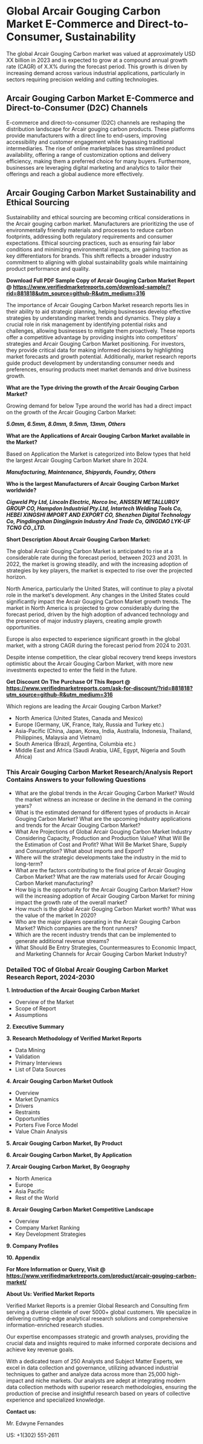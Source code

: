<h1>Global Arcair Gouging Carbon Market E-Commerce and Direct-to-Consumer, Sustainability</h1><p class=""><p>The global Arcair Gouging Carbon market was valued at approximately USD XX billion in 2023 and is expected to grow at a compound annual growth rate (CAGR) of X.X% during the forecast period. This growth is driven by increasing demand across various industrial applications, particularly in sectors requiring precision welding and cutting technologies.</p><h2>Arcair Gouging Carbon Market E-Commerce and Direct-to-Consumer (D2C) Channels</h2><p>E-commerce and direct-to-consumer (D2C) channels are reshaping the distribution landscape for Arcair gouging carbon products. These platforms provide manufacturers with a direct line to end-users, improving accessibility and customer engagement while bypassing traditional intermediaries. The rise of online marketplaces has streamlined product availability, offering a range of customization options and delivery efficiency, making them a preferred choice for many buyers. Furthermore, businesses are leveraging digital marketing and analytics to tailor their offerings and reach a global audience more effectively.</p><h2>Arcair Gouging Carbon Market Sustainability and Ethical Sourcing</h2><p>Sustainability and ethical sourcing are becoming critical considerations in the Arcair gouging carbon market. Manufacturers are prioritizing the use of environmentally friendly materials and processes to reduce carbon footprints, addressing both regulatory requirements and consumer expectations. Ethical sourcing practices, such as ensuring fair labor conditions and minimizing environmental impacts, are gaining traction as key differentiators for brands. This shift reflects a broader industry commitment to aligning with global sustainability goals while maintaining product performance and quality.</p></p><p class=""><strong>Download Full PDF Sample Copy of Arcair Gouging Carbon Market Report @ <a href="https://www.verifiedmarketreports.com/download-sample/?rid=881818&utm_source=github-R&utm_medium=316" target="_blank">https://www.verifiedmarketreports.com/download-sample/?rid=881818&utm_source=github-R&utm_medium=316</a></strong></p><p>The importance of&nbsp;Arcair Gouging Carbon Market research reports lies in their ability to aid strategic planning, helping businesses develop effective strategies by understanding market trends and dynamics. They play a crucial role in risk management by identifying potential risks and challenges, allowing businesses to mitigate them proactively. These reports offer a competitive advantage by providing insights into competitors' strategies and Arcair Gouging Carbon Market positioning. For investors, they provide critical data for making informed decisions by highlighting market forecasts and growth potential. Additionally, market research reports guide product development by understanding consumer needs and preferences, ensuring products meet market demands and drive business growth.</p><p><strong>What are the&nbsp;Type driving the growth of the Arcair Gouging Carbon Market?</strong></p><p id="" class="">Growing demand for below Type around the world has had a direct impact on the growth of the Arcair Gouging Carbon Market:</p><p class=""><em><strong>5.0mm, 6.5mm, 8.0mm, 9.5mm, 13mm, Others</strong></em></p><p class=""><strong>What are the&nbsp;Applications&nbsp;of Arcair Gouging Carbon Market available in the Market?</strong></p><p id="" class="">Based on Application the Market is categorized into Below types that held the largest Arcair Gouging Carbon Market share In 2024.</p><p class=""><em><strong>Manufacturing, Maintenance, Shipyards, Foundry, Others</strong></em></p><p class=""><strong>Who is the largest Manufacturers of Arcair Gouging Carbon Market worldwide?</strong></p><p><em><strong>Cigweld Pty Ltd, Lincoln Electric, Norco Inc, ANSSEN METALLURGY GROUP CO, Hampdon Industrial Pty.Ltd, Intartech Welding Tools Co, HEBEI XINGSHI IMPORT AND EXPORT CO, Shenzhen Digital Technology Co, Pingdingshan Dingjingxin Industry And Trade Co, QINGDAO LYK-UF TCNG CO.,LTD.</strong></em></p><p id="" class=""><strong>Short Description About Arcair Gouging Carbon Market:</strong></p><p>The global Arcair Gouging Carbon Market is anticipated to rise at a considerable rate during the forecast period, between 2023 and 2031. In 2022, the market is growing steadily, and with the increasing adoption of strategies by key players, the market is expected to rise over the projected horizon.</p><p>North America, particularly the United States, will continue to play a pivotal role in the market's development. Any changes in the United States could significantly impact the Arcair Gouging Carbon Market growth trends. The market in North America is projected to grow considerably during the forecast period, driven by the high adoption of advanced technology and the presence of major industry players, creating ample growth opportunities.</p><p>Europe is also expected to experience significant growth in the global market, with a strong CAGR during the forecast period from 2024 to 2031.</p><p>Despite intense competition, the clear global recovery trend keeps investors optimistic about the Arcair Gouging Carbon Market, with more new investments expected to enter the field in the future.</p><p id="" class=""><strong>Get Discount On The Purchase Of This Report @ <a href="https://www.verifiedmarketreports.com/ask-for-discount/?rid=881818?utm_source=github-R&utm_medium=316" target="_blank">https://www.verifiedmarketreports.com/ask-for-discount/?rid=881818?utm_source=github-R&utm_medium=316</a></strong></p><p class="">Which regions are leading the Arcair Gouging Carbon Market?</p><ul><li>North America (United States, Canada and Mexico)</li><li>Europe (Germany, UK, France, Italy, Russia and Turkey etc.)</li><li>Asia-Pacific (China, Japan, Korea, India, Australia, Indonesia, Thailand, Philippines, Malaysia and Vietnam)</li><li>South America (Brazil, Argentina, Columbia etc.)</li><li>Middle East and Africa (Saudi Arabia, UAE, Egypt, Nigeria and South Africa)</li></ul><h3 id="" class="">This Arcair Gouging Carbon Market Research/Analysis Report Contains Answers to your following Questions</h3><ul><li>What are the global trends in the Arcair Gouging Carbon Market? Would the market witness an increase or decline in the demand in the coming years?</li><li>What is the estimated demand for different types of products in Arcair Gouging Carbon Market? What are the upcoming industry applications and trends for the Arcair Gouging Carbon Market?</li><li>What Are Projections of Global Arcair Gouging Carbon Market Industry Considering Capacity, Production and Production Value? What Will Be the Estimation of Cost and Profit? What Will Be Market Share, Supply and Consumption? What about imports and Export?</li><li>Where will the strategic developments take the industry in the mid to long-term?</li><li>What are the factors contributing to the final price of Arcair Gouging Carbon Market? What are the raw materials used for Arcair Gouging Carbon Market manufacturing?</li><li>How big is the opportunity for the Arcair Gouging Carbon Market? How will the increasing adoption of Arcair Gouging Carbon Market for mining impact the growth rate of the overall market?</li><li>How much is the global Arcair Gouging Carbon Market worth? What was the value of the market In 2020?</li><li>Who are the major players operating in the Arcair Gouging Carbon Market? Which companies are the front runners?</li><li>Which are the recent industry trends that can be implemented to generate additional revenue streams?</li><li>What Should Be Entry Strategies, Countermeasures to Economic Impact, and Marketing Channels for Arcair Gouging Carbon Market Industry?</li></ul><h3 id="" class="">Detailed TOC of Global Arcair Gouging Carbon Market Research Report, 2024-2030</h3><p id="" class=""><strong>1. Introduction of the Arcair Gouging Carbon Market</strong></p><ul><li>Overview of the Market</li><li>Scope of Report</li><li>Assumptions</li></ul><p id="" class=""><strong>2. Executive Summary</strong></p><p id="" class=""><strong>3. Research Methodology of Verified Market Reports</strong></p><ul><li>Data Mining</li><li>Validation</li><li>Primary Interviews</li><li>List of Data Sources</li></ul><p id="" class=""><strong>4. Arcair Gouging Carbon Market Outlook</strong></p><ul><li>Overview</li><li>Market Dynamics</li><li>Drivers</li><li>Restraints</li><li>Opportunities</li><li>Porters Five Force Model</li><li>Value Chain Analysis</li></ul><p id="" class=""><strong>5. Arcair Gouging Carbon Market, By Product</strong></p><p id="" class=""><strong>6. Arcair Gouging Carbon Market, By Application</strong></p><p id="" class=""><strong>7. Arcair Gouging Carbon Market, By Geography</strong></p><ul><li>North America</li><li>Europe</li><li>Asia Pacific</li><li>Rest of the World</li></ul><p id="" class=""><strong>8. Arcair Gouging Carbon Market Competitive Landscape</strong></p><ul><li>Overview</li><li>Company Market Ranking</li><li>Key Development Strategies</li></ul><p id="" class=""><strong>9. Company Profiles</strong></p><p id="" class=""><strong>10. Appendix</strong></p><p id="" class=""><strong>For More Information or Query, Visit @ <a href="https://www.verifiedmarketreports.com/product/arcair-gouging-carbon-market/" target="_blank">https://www.verifiedmarketreports.com/product/arcair-gouging-carbon-market/</a></strong></p><p id="" class=""><strong>About Us: Verified Market Reports</strong></p><p id="" class="">Verified Market Reports is a premier Global Research and Consulting firm serving a diverse clientele of over 5000+ global customers. We specialize in delivering cutting-edge analytical research solutions and comprehensive information-enriched research studies.</p><p id="" class="">Our expertise encompasses strategic and growth analyses, providing the crucial data and insights required to make informed corporate decisions and achieve key revenue goals.</p><p id="" class="">With a dedicated team of 250 Analysts and Subject Matter Experts, we excel in data collection and governance, utilizing advanced industrial techniques to gather and analyze data across more than 25,000 high-impact and niche markets. Our analysts are adept at integrating modern data collection methods with superior research methodologies, ensuring the production of precise and insightful research based on years of collective experience and specialized knowledge.</p><p id="" class=""><strong>Contact us:</strong></p><p id="" class="">Mr. Edwyne Fernandes</p><p id="" class="">US: +1(302) 551-2611</p>